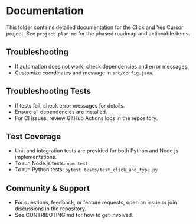# Documentation

This folder contains detailed documentation for the Click and Yes Cursor project. See `project plan.md` for the phased roadmap and actionable items.

## Troubleshooting
- If automation does not work, check dependencies and error messages.
- Customize coordinates and message in `src/config.json`.

## Troubleshooting Tests
- If tests fail, check error messages for details.
- Ensure all dependencies are installed.
- For CI issues, review GitHub Actions logs in the repository.

## Test Coverage
- Unit and integration tests are provided for both Python and Node.js implementations.
- To run Node.js tests: `npm test`
- To run Python tests: `pytest tests/test_click_and_type.py`

## Community & Support
- For questions, feedback, or feature requests, open an issue or join discussions in the repository.
- See CONTRIBUTING.md for how to get involved.
